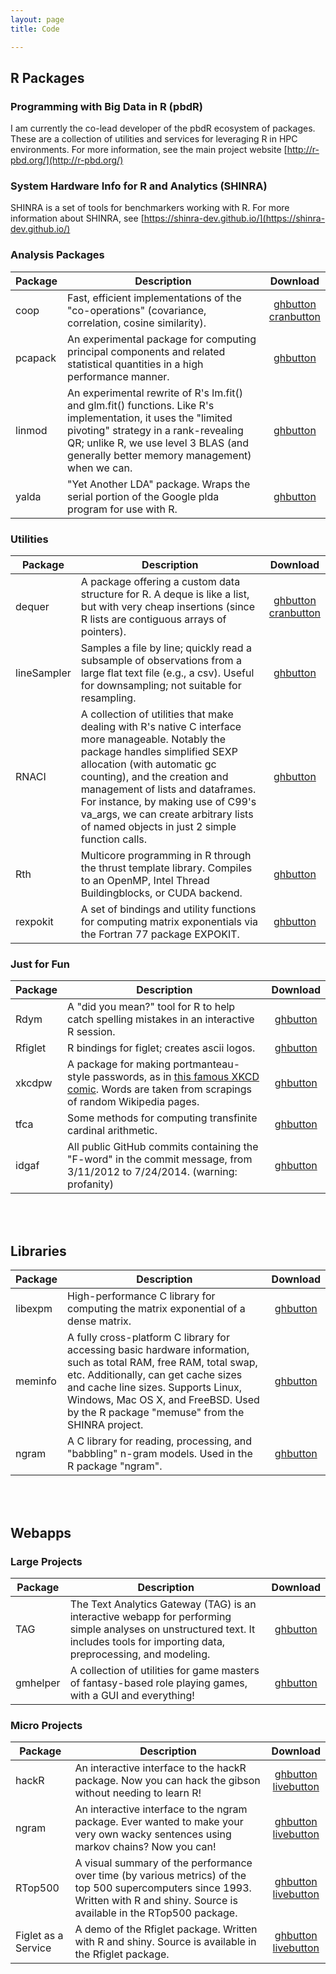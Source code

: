 ```yaml
---
layout: page 
title: Code

---
```



<link rel="stylesheet" href="ui/css/custom.css" media="screen">

## R Packages


### Programming with Big Data in R (pbdR)
I am currently the co-lead developer of the pbdR ecosystem of packages.  These are a collection of utilities and services for leveraging R in HPC environments. For more information, see the main project website [http://r-pbd.org/](http://r-pbd.org/)


### System Hardware Info for R and Analytics (SHINRA)
SHINRA is a set of tools for benchmarkers working with R.  For more information about SHINRA, see [https://shinra-dev.github.io/](https://shinra-dev.github.io/)

### Analysis Packages

| Package | Description  | Download |
|---------|------------- | :------: |
| coop | Fast, efficient implementations of the "co-operations" (covariance, correlation, cosine similarity). | [ghbutton](http://github.com/wrathematics/coop) <br> [cranbutton](http://cran.r-project.org/package=coop)
| pcapack | An experimental package for computing principal components and related statistical quantities in a high performance manner. | [ghbutton](http://github.com/wrathematics/pcapack)
| linmod | An experimental rewrite of R's lm.fit() and glm.fit() functions. Like R's implementation, it uses the "limited pivoting" strategy in a rank-revealing QR; unlike R, we use level 3 BLAS (and generally better memory management) when we can. | [ghbutton](http://github.com/wrathematics/linmod)
| yalda | "Yet Another LDA" package.  Wraps the serial portion of the Google plda program for use with R. | [ghbutton](http://github.com/wrathematics/yalda)

### Utilities

| Package | Description  | Download |
|---------|------------- | :------: |
| dequer | A package offering a custom data structure for R.  A deque is like a list, but with very cheap insertions (since R lists are contiguous arrays of pointers). | [ghbutton](http://github.com/wrathematics/dequer) <br> [cranbutton](http://cran.r-project.org/package=dequer)
| lineSampler | Samples a file by line; quickly read a subsample of observations from a large flat text file (e.g., a csv).  Useful for downsampling; not suitable for resampling. | [ghbutton](http://github.com/wrathematics/lineSampler)
| RNACI | A collection of utilities that make dealing with R's native C interface more manageable.  Notably the package handles simplified SEXP allocation (with automatic gc counting), and the creation and management of lists and dataframes. For instance, by making use of C99's va_args, we can create arbitrary lists of named objects in just 2 simple function calls. | [ghbutton](http://github.com/wrathematics/RNACI)
| Rth | Multicore programming in R through the thrust template library. Compiles to an OpenMP, Intel Thread Buildingblocks, or CUDA backend. | [ghbutton](http://github.com/Rth-org/Rth)
| rexpokit | A set of bindings and utility functions for computing matrix exponentials via the Fortran 77 package EXPOKIT. | [ghbutton](http://github.com/wrathematics/rexpokit)

### Just for Fun

| Package | Description  | Download |
|---------|------------- | :------: |
| Rdym | A "did you mean?" tool for R to help catch spelling mistakes in an interactive R session. | [ghbutton](http://github.com/wrathematics/Rdym)
| Rfiglet | R bindings for figlet; creates ascii logos. | [ghbutton](http://github.com/wrathematics/Rfiglet)
| xkcdpw | A package for making portmanteau-style passwords, as in [this famous XKCD comic](https://xkcd.com/936/). Words are taken from scrapings of random Wikipedia pages. | [ghbutton](http://github.com/wrathematics/xkcdpw)
| tfca | Some methods for computing transfinite cardinal arithmetic. | [ghbutton](http://github.com/wrathematics/tfca)
| idgaf | All public GitHub commits containing the "F-word" in the commit message, from 3/11/2012 to 7/24/2014. (warning: profanity) | [ghbutton](http://github.com/wrathematics/idgaf)



<br><br>
## Libraries

| Package | Description  | Download |
|---------|------------- | :------: |
| libexpm | High-performance C library for computing the matrix exponential of a dense matrix. | [ghbutton](http://github.com/wrathematics/libexpm)
| meminfo | A fully cross-platform C library for accessing basic hardware information, such as total RAM, free RAM, total swap, etc. Additionally, can get cache sizes and cache line sizes. Supports Linux, Windows, Mac OS X, and FreeBSD. Used by the R package "memuse" from the SHINRA project. | [ghbutton](https://github.com/wrathematics/memuse/tree/master/src/meminfo)
| ngram | A C library for reading, processing, and "babbling" n-gram models. Used in the R package "ngram". | [ghbutton](https://github.com/wrathematics/ngram/tree/master/src/ngram)



<br><br>
## Webapps

### Large Projects

| Package | Description  | Download |
|---------|------------- | :------: |
| TAG | The Text Analytics Gateway (TAG) is an interactive webapp for performing simple analyses on unstructured text.  It includes tools for importing data, preprocessing, and modeling. | [ghbutton](https://github.com/XSEDEScienceGateways/TAG)
| gmhelper | A collection of utilities for game masters of fantasy-based role playing games, with a GUI and everything! | [ghbutton](http://github.com/wrathematics/gmhelper)


### Micro Projects

| Package | Description  | Download |
|---------|------------- | :------: |
| hackR | An interactive interface to the hackR package.  Now you can hack the gibson without needing to learn R! | [ghbutton](http://github.com/wrathematics/hackR) <br> [livebutton](https://wrathematics.shinyapps.io/hackR/)
| ngram | An interactive interface to the ngram package.  Ever wanted to make your very own wacky sentences using markov chains?  Now you can! | [ghbutton](http://github.com/wrathematics/ngram) <br> [livebutton](https://wrathematics.shinyapps.io/ngram/)
| RTop500 | A visual summary of the performance over time (by various metrics) of the top 500 supercomputers since 1993.  Written with R and shiny. Source is available in the RTop500 package. | [ghbutton](http://github.com/wrathematics/RTop500) <br> [livebutton](https://wrathematics.shinyapps.io/RTop500/)
| Figlet as a Service | A demo of the Rfiglet package.  Written with R and shiny.  Source is available in the Rfiglet package. | [ghbutton](http://github.com/wrathematics/Rfiglet) <br> [livebutton](https://wrathematics.shinyapps.io/faas/)


<script src="./ui/js/buttons.js"></script>
